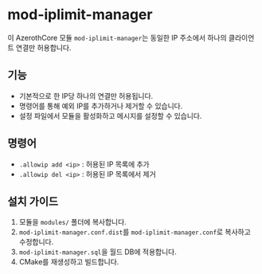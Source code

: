 # mod-iplimit-manager
이 AzerothCore 모듈 `mod-iplimit-manager`는 동일한 IP 주소에서 하나의 클라이언트 연결만 허용합니다.

## 기능
- 기본적으로 한 IP당 하나의 연결만 허용됩니다.
- 명령어를 통해 예외 IP를 추가하거나 제거할 수 있습니다.
- 설정 파일에서 모듈을 활성화하고 메시지를 설정할 수 있습니다.

## 명령어
- `.allowip add <ip>` : 허용된 IP 목록에 추가
- `.allowip del <ip>` : 허용된 IP 목록에서 제거

## 설치 가이드
1. 모듈을 `modules/` 폴더에 복사합니다.
2. `mod-iplimit-manager.conf.dist`를 `mod-iplimit-manager.conf`로 복사하고 수정합니다.
3. `mod-iplimit-manager.sql`을 월드 DB에 적용합니다.
4. CMake를 재생성하고 빌드합니다.
